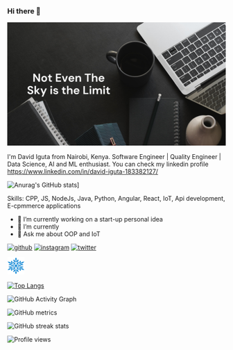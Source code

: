 ### Hi there 👋

![Software Enginer and Quality Engineer](https://github.com/Iguta/Iguta/blob/main/github-profile.png)

I'm David Iguta from Nairobi, Kenya. Software Engineer | Quality Engineer | Data Science, AI and ML enthusiast. 
You can check my linkedin profile https://www.linkedin.com/in/david-iguta-183382127/


![Anurag's GitHub stats](https://github-readme-stats.vercel.app/api?username=iguta&count_private=true&hide=issues,contribs&show_icons=true&theme=tokyonight)]

Skills: CPP, JS, NodeJs, Java, Python, Angular, React, IoT, Api development, E-cpmmerce applications

- 🔭 I’m currently working on a start-up personal idea
- 🌱 I’m currently 
- 💬 Ask me about OOP and IoT


[<img src='https://cdn.jsdelivr.net/npm/simple-icons@3.0.1/icons/github.svg' alt='github' height='40'>](https://github.com/Iguta) [<img src='https://cdn.jsdelivr.net/npm/simple-icons@3.0.1/icons/instagram.svg' alt='instagram' height='40'>](https://www.instagram.com/igutsdave/)  [<img src='https://cdn.jsdelivr.net/npm/simple-icons@3.0.1/icons/twitter.svg' alt='twitter' height='40'>](https://twitter.com/IgutaDavid)  

<a href='https://archiveprogram.github.com/'><img src='https://raw.githubusercontent.com/acervenky/animated-github-badges/master/assets/acbadge.gif' width='40' height='40'></a> 

[![Top Langs](https://github-readme-stats.vercel.app/api/top-langs/?username=Iguta)](https://github.com/anuraghazra/github-readme-stats)


![GitHub Activity Graph](https://activity-graph.herokuapp.com/graph?username=Iguta)  

![GitHub metrics](https://metrics.lecoq.io/Iguta)  

![GitHub streak stats](https://github-readme-streak-stats.herokuapp.com/?user=Iguta)  

![Profile views](https://gpvc.arturio.dev/Iguta)  
